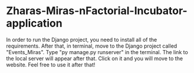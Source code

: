 # Zharas-Miras-nFactorial-Incubator-application
In order to run the Django project, you need to install all of the requirements. After that, in terminal, move to the Django project called "Events_Miras". Type "py manage.py runserver" in the terminal. The link to the local server will appear after that. Click on it and you will move to the website. Feel free to use it after that!
